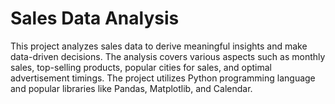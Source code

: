 # Sales Data Analysis

This project analyzes sales data to derive meaningful insights and make data-driven decisions. The analysis covers various aspects such as monthly sales, top-selling products, popular cities for sales, and optimal advertisement timings. The project utilizes Python programming language and popular libraries like Pandas, Matplotlib, and Calendar.

